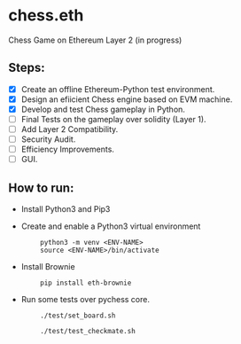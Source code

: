 # chess.eth
Chess Game on Ethereum Layer 2 (in progress)

Steps:
--------
+ [x] Create an offline Ethereum-Python test environment.
+ [x] Design an efiicient Chess engine based on EVM machine.
+ [x] Develop and test Chess gameplay in Python.
+ [ ] Final Tests on the gameplay over solidity (Layer 1).
+ [ ] Add Layer 2 Compatibility.
+ [ ] Security Audit.
+ [ ] Efficiency Improvements.
+ [ ] GUI.

How to run:
--------
+ Install Python3 and Pip3

+ Create and enable a Python3 virtual environment

```
        python3 -m venv <ENV-NAME>
        source <ENV-NAME>/bin/activate
```
+ Install Brownie

```
        pip install eth-brownie
```

+ Run some tests over pychess core.

```
        ./test/set_board.sh
```


```
        ./test/test_checkmate.sh
```
